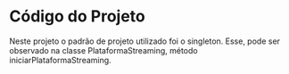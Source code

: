 # Código do Projeto
Neste projeto o padrão de projeto utilizado foi o singleton. Esse, pode ser observado na classe PlataformaStreaming, método iniciarPlataformaStreaming.
